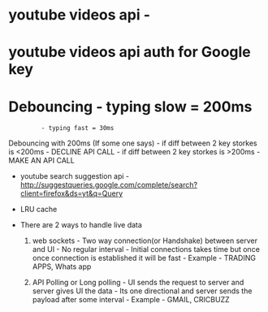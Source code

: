 # youtube videos api - 
# youtube videos api auth for Google key

# Debouncing - typing slow = 200ms
             - typing fast = 30ms

Debouncing with 200ms (If some one says)
    - if diff between 2 key storkes is <200ms - DECLINE API CALL
    - if diff between 2 key storkes is >200ms - MAKE AN API CALL

- youtube search suggestion api - http://suggestqueries.google.com/complete/search?client=firefox&ds=yt&q=Query

- LRU cache

- There are 2 ways to handle live data
    1. web sockets - Two way connection(or Handshake) between server and UI
                   - No regular interval
                   - Initial connections takes time but once once connection is established it will be fast
                   - Example - TRADING APPS, Whats app

    2. API Polling or Long polling - UI sends the request to server and server gives UI the data
                                   - Its one directional and server sends the payload after some interval
                                   - Example - GMAIL, CRICBUZZ
